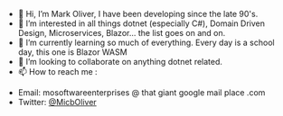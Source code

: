 - 👋 Hi, I’m Mark Oliver, I have been developing since the late 90's.
- 👀 I’m interested in all things dotnet (especially C#), Domain Driven Design, Microservices, Blazor... the list goes on and on.
- 🌱 I’m currently learning so much of everything. Every day is a school day, this one is Blazor WASM
- 💞️ I’m looking to collaborate on anything dotnet related.
- 📫 How to reach me :
* Email: mosoftwareenterprises @ that giant google mail place .com
* Twitter: [@MicbOliver](https://twitter.com/MicbOliver)

<!---
mosoftwareenterprises/mosoftwareenterprises is a ✨ special ✨ repository because its `README.md` (this file) appears on your GitHub profile.
You can click the Preview link to take a look at your changes.
--->
